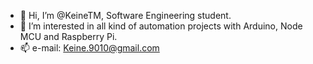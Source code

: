 - 👋 Hi, I’m @KeineTM, Software Engineering student.
- 👀 I’m interested in all kind of automation projects with Arduino, Node MCU and Raspberry Pi.
- 📫 e-mail: Keine.9010@gmail.com

<!---
KeineTM/KeineTM is a ✨ special ✨ repository because its `README.md` (this file) appears on your GitHub profile.
You can click the Preview link to take a look at your changes.
--->
